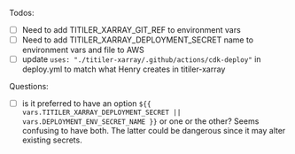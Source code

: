 Todos:
- [ ] Need to add TITILER_XARRAY_GIT_REF to environment vars
- [ ] Need to add TITILER_XARRAY_DEPLOYMENT_SECRET name to environment vars and file to AWS
- [ ] update `uses: "./titiler-xarray/.github/actions/cdk-deploy"` in deploy.yml to match what Henry creates in titiler-xarray

Questions:
- [ ] is it preferred to have an option `${{ vars.TITILER_XARRAY_DEPLOYMENT_SECRET || vars.DEPLOYMENT_ENV_SECRET_NAME }}` or one or the other? Seems confusing to have both. The latter could be dangerous since it may alter existing secrets.
